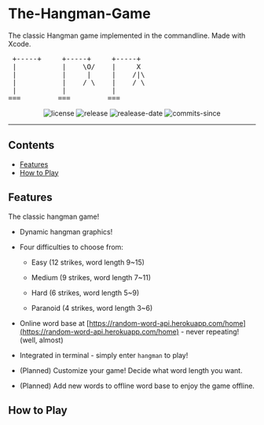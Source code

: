 # The-Hangman-Game

 The classic Hangman game implemented in the commandline. Made with Xcode.

<pre>
 +-----+     +-----+     +-----+
 |           |    \O/    |     X
 |           |     |     |    /|\
 |           |    / \    |    / \
 |           |           |
===         ===         ===
</pre>

<div align="center">
<img alt="license" src="https://img.shields.io/github/license/mrmagic2020/The-Hangman-Game
">
<img alt="release" src="https://img.shields.io/github/v/release/mrmagic2020/The-Hangman-Game
">
<img alt="realease-date" src="https://img.shields.io/github/release-date/mrmagic2020/The-Hangman-Game
">
<img alt="commits-since" src="https://img.shields.io/github/commits-since/mrmagic2020/The-Hangman-Game/latest
">
</div>

---

## Contents

- [Features](#features)
- [How to Play](#how-to-play)

## Features

The classic hangman game!

- Dynamic hangman graphics!

- Four difficulties to choose from:

  - Easy (12 strikes, word length 9~15)

  - Medium (9 strikes, word length 7~11)

  - Hard (6 strikes, word length 5~9)

  - Paranoid (4 strikes, word length 3~6)

- Online word base at [https://random-word-api.herokuapp.com/home](https://random-word-api.herokuapp.com/home) - never repeating! (well, almost)

- Integrated in terminal - simply enter `hangman` to play!

- (Planned) Customize your game! Decide what word length you want.

- (Planned) Add new words to offline word base to enjoy the game offline.

## How to Play
